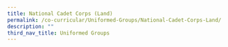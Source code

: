 ```yaml
---
title: National Cadet Corps (Land)
permalink: /co-curricular/Uniformed-Groups/National-Cadet-Corps-Land/
description: ""
third_nav_title: Uniformed Groups
---
```

